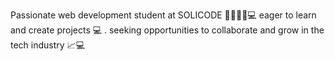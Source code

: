 Passionate web development student at SOLICODE 📌👨🏻‍🎓💻 
eager to learn and create projects 💻 .
seeking opportunities to collaborate and grow in the tech industry 📈💻
